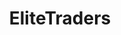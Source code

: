 ---
title: EliteTraders
crosslinks:
- EliteDangerous
- EliteAntal
- EliteOllo
- eliteexplorers
- EDTradeReport
---